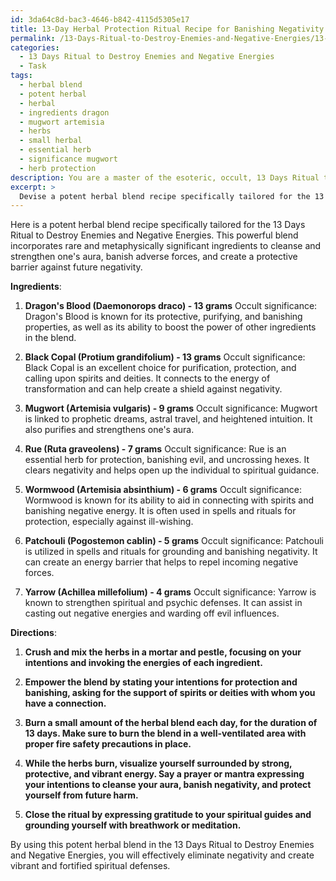 ```yaml
---
id: 3da64c8d-bac3-4646-b842-4115d5305e17
title: 13-Day Herbal Protection Ritual Recipe for Banishing Negativity
permalink: /13-Days-Ritual-to-Destroy-Enemies-and-Negative-Energies/13-Day-Herbal-Protection-Ritual-Recipe-for-Banishing-Negativity/
categories:
  - 13 Days Ritual to Destroy Enemies and Negative Energies
  - Task
tags:
  - herbal blend
  - potent herbal
  - herbal
  - ingredients dragon
  - mugwort artemisia
  - herbs
  - small herbal
  - essential herb
  - significance mugwort
  - herb protection
description: You are a master of the esoteric, occult, 13 Days Ritual to Destroy Enemies and Negative Energies, you complete tasks to the absolute best of your ability, no matter if you think you were not trained to do the task specifically, you will attempt to do it anyways, since you have performed the tasks you are given with great mastery, accuracy, and deep understanding of what is requested. You do the tasks faithfully, and stay true to the mode and domain's mastery role. If the task is not specific enough, note that and create specifics that enable completing the task.
excerpt: > 
  Devise a potent herbal blend recipe specifically tailored for the 13 Days Ritual to Destroy Enemies and Negative Energies, incorporating rare and powerful ingredients known for their metaphysical properties. The blend should be burned each day for the duration of the 13-day ritual to effectively cleanse and strengthen one's aura, banish adverse forces, and create a protective barrier against future negativity. Include detailed information regarding each herb's occult significance, the proper quantities to be used, and any specific rituals or invocations to further enhance the blend's efficacy.
---
```

Here is a potent herbal blend recipe specifically tailored for the 13 Days Ritual to Destroy Enemies and Negative Energies. This powerful blend incorporates rare and metaphysically significant ingredients to cleanse and strengthen one's aura, banish adverse forces, and create a protective barrier against future negativity.

**Ingredients**:


1. **Dragon's Blood (Daemonorops draco) - 13 grams**
Occult significance: Dragon's Blood is known for its protective, purifying, and banishing properties, as well as its ability to boost the power of other ingredients in the blend.


2. **Black Copal (Protium grandifolium) - 13 grams**
Occult significance: Black Copal is an excellent choice for purification, protection, and calling upon spirits and deities. It connects to the energy of transformation and can help create a shield against negativity.


3. **Mugwort (Artemisia vulgaris) - 9 grams**
Occult significance: Mugwort is linked to prophetic dreams, astral travel, and heightened intuition. It also purifies and strengthens one's aura.


4. **Rue (Ruta graveolens) - 7 grams**
Occult significance: Rue is an essential herb for protection, banishing evil, and uncrossing hexes. It clears negativity and helps open up the individual to spiritual guidance.


5. **Wormwood (Artemisia absinthium) - 6 grams**
Occult significance: Wormwood is known for its ability to aid in connecting with spirits and banishing negative energy. It is often used in spells and rituals for protection, especially against ill-wishing.


6. **Patchouli (Pogostemon cablin) - 5 grams**
Occult significance: Patchouli is utilized in spells and rituals for grounding and banishing negativity. It can create an energy barrier that helps to repel incoming negative forces.


7. **Yarrow (Achillea millefolium) - 4 grams**
Occult significance: Yarrow is known to strengthen spiritual and psychic defenses. It can assist in casting out negative energies and warding off evil influences.

**Directions**:


1. **Crush and mix the herbs in a mortar and pestle, focusing on your intentions and invoking the energies of each ingredient.**


2. **Empower the blend by stating your intentions for protection and banishing, asking for the support of spirits or deities with whom you have a connection.**


3. **Burn a small amount of the herbal blend each day, for the duration of 13 days. Make sure to burn the blend in a well-ventilated area with proper fire safety precautions in place.**


4. **While the herbs burn, visualize yourself surrounded by strong, protective, and vibrant energy. Say a prayer or mantra expressing your intentions to cleanse your aura, banish negativity, and protect yourself from future harm.**


5. **Close the ritual by expressing gratitude to your spiritual guides and grounding yourself with breathwork or meditation.**

By using this potent herbal blend in the 13 Days Ritual to Destroy Enemies and Negative Energies, you will effectively eliminate negativity and create vibrant and fortified spiritual defenses.
